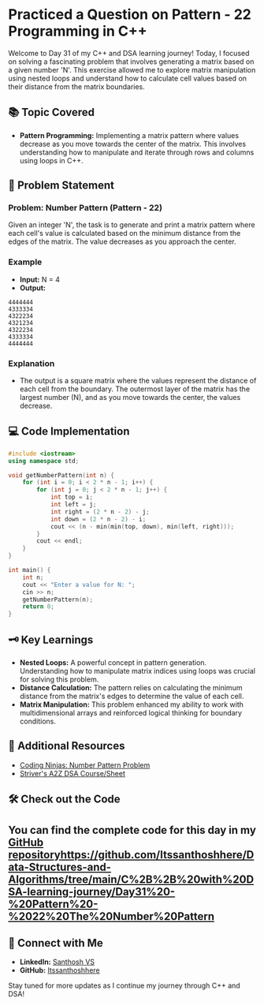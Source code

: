 # Practiced a Question on Pattern - 22 Programming in C++

Welcome to Day 31 of my C++ and DSA learning journey! Today, I focused on solving a fascinating problem that involves generating a matrix based on a given number 'N'. This exercise allowed me to explore matrix manipulation using nested loops and understand how to calculate cell values based on their distance from the matrix boundaries.

## 📚 Topic Covered
- **Pattern Programming:** Implementing a matrix pattern where values decrease as you move towards the center of the matrix. This involves understanding how to manipulate and iterate through rows and columns using loops in C++.

## 📝 Problem Statement
### Problem: Number Pattern (Pattern - 22)

Given an integer 'N', the task is to generate and print a matrix pattern where each cell's value is calculated based on the minimum distance from the edges of the matrix. The value decreases as you approach the center.

### Example
- **Input:** N = 4
- **Output:**

```
4444444
4333334
4322234
4321234
4322234
4333334
4444444
```

### Explanation
- The output is a square matrix where the values represent the distance of each cell from the boundary. The outermost layer of the matrix has the largest number (N), and as you move towards the center, the values decrease.

## 💻 Code Implementation

```cpp
#include <iostream>
using namespace std;

void getNumberPattern(int n) {
    for (int i = 0; i < 2 * n - 1; i++) {
        for (int j = 0; j < 2 * n - 1; j++) {
            int top = i;
            int left = j;
            int right = (2 * n - 2) - j;
            int down = (2 * n - 2) - i;
            cout << (n - min(min(top, down), min(left, right)));
        }
        cout << endl;
    } 
}

int main() {
    int n;
    cout << "Enter a value for N: ";
    cin >> n;
    getNumberPattern(n);
    return 0;
}
```

## 🗝️ Key Learnings
- **Nested Loops:** A powerful concept in pattern generation. Understanding how to manipulate matrix indices using loops was crucial for solving this problem.
- **Distance Calculation:** The pattern relies on calculating the minimum distance from the matrix's edges to determine the value of each cell.
- **Matrix Manipulation:** This problem enhanced my ability to work with multidimensional arrays and reinforced logical thinking for boundary conditions.

## 🔗 Additional Resources
- [Coding Ninjas: Number Pattern Problem](https://www.naukri.com/code360/problems/ninja-and-the-number-pattern-i_6581959?utm_source=youtube&utm_medium=affiliate&utm_campaign=striver_patternproblems&leftPanelTabValue=PROBLEM)
- [Striver's A2Z DSA Course/Sheet](https://takeuforward.org/strivers-a2z-dsa-course/strivers-a2z-dsa-course-sheet-2)

## 🛠️ Check out the Code
You can find the complete code for this day in my [GitHub repository]()https://github.com/Itssanthoshhere/Data-Structures-and-Algorithms/tree/main/C%2B%2B%20with%20DSA-learning-journey/Day31%20-%20Pattern%20-%2022%20The%20Number%20Pattern
---

## 🔗 Connect with Me
- **LinkedIn:** [Santhosh VS](https://www.linkedin.com/in/thesanthoshvs/)
- **GitHub:** [Itssanthoshhere](https://github.com/Itssanthoshhere)

Stay tuned for more updates as I continue my journey through C++ and DSA!
